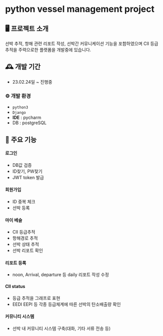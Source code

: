 # python vessel management project


## 🖥️ 프로젝트 소개
선박 추적, 항해 관련 리포트 작성, 선박간 커뮤니케이션 기능을 포함하였으며 CII 등급 추적을 주력으로한 플랫폼을 개발중에 있습니다.
<br>

## 🕰️ 개발 기간
* 23.02.24일 ~ 진행중

### ⚙️ 개발 환경
- `python3`
- `Django`
- **IDE** : pycharm
- DB : postgreSQL

## 📌 주요 기능
#### 로그인
- DB값 검증
- ID찾기, PW찾기
- JWT token 발급
#### 회원가입
- ID 중복 체크
- 선박 등록
#### 마이 베슬
- CII 등급추적
- 항해경로 추적
- 선박 상태 추적
- 선박 리포트 확인
#### 리포트 등록
- noon, Arrival, departure 등 daily 리포트 작성 수정 
#### CII status
- 등급 추적을 그래프로 표현
- EEDI EEPI 등 각종 등급체계에 따른 선박의 탄소배출량 확인
#### 커뮤니티 시스템
- 선박 내 커뮤니티 시스템 구축(대화, 기타 서류 전송 등)
